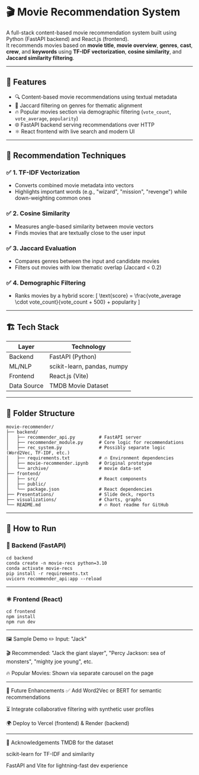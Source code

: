 
# 🎬 Movie Recommendation System

A full-stack content-based movie recommendation system built using Python (FastAPI backend) and React.js (frontend).  
It recommends movies based on **movie title**, **movie overview**, **genres**, **cast**, **crew**, and **keywords** using **TF-IDF vectorization**, **cosine similarity**, and **Jaccard similarity filtering**.

---

## 🚀 Features

- 🔍 Content-based movie recommendations using textual metadata
- 🎯 Jaccard filtering on genres for thematic alignment
- 🔥 Popular movies section via demographic filtering (`vote_count`, `vote_average`, `popularity`)
- 🌐 FastAPI backend serving recommendations over HTTP
- ⚛️ React frontend with live search and modern UI

---

## 🧠 Recommendation Techniques

### ✅ 1. TF-IDF Vectorization
- Converts combined movie metadata into vectors
- Highlights important words (e.g., "wizard", "mission", "revenge") while down-weighting common ones

### ✅ 2. Cosine Similarity
- Measures angle-based similarity between movie vectors
- Finds movies that are textually close to the user input

### ✅ 3. Jaccard Evaluation
- Compares genres between the input and candidate movies
- Filters out movies with low thematic overlap (Jaccard < 0.2)

### ✅ 4. Demographic Filtering
- Ranks movies by a hybrid score:
  \[
  \text{score} = \frac{vote\_average \cdot vote\_count}{vote\_count + 500} + popularity
  \]

---

## 🏗 Tech Stack

| Layer       | Technology        |
|-------------|-------------------|
| Backend     | FastAPI (Python)  |
| ML/NLP      | scikit-learn, pandas, numpy |
| Frontend    | React.js (Vite)   |
| Data Source | TMDB Movie Dataset |

---
## 📁 Folder Structure

```text
movie-recommender/
├── backend/
│   ├── recommender_api.py         # FastAPI server
│   ├── recommender_module.py      # Core logic for recommendations
│   ├── rec_system.py              # Possibly separate logic (Word2Vec, TF-IDF, etc.)
│   ├── requirements.txt           # 🔥 Environment dependencies
│   ├── movie-recommender.ipynb    # Original prototype
│   └── archive/                   # movie data-set
├── frontend/
│   ├── src/                       # React components
│   ├── public/
│   └── package.json               # React dependencies
├── Presentations/                 # Slide deck, reports
├── visualizations/                # Charts, graphs
└── README.md                      # 🔥 Root readme for GitHub
```

---
## 🔧 How to Run

### 🐍 Backend (FastAPI)
```text
cd backend
conda create -n movie-recs python=3.10
conda activate movie-recs
pip install -r requirements.txt
uvicorn recommender_api:app --reload
```

---
### ⚛️ Frontend (React)
```text
cd frontend
npm install
npm run dev
```

---
🖼 Sample Demo
✏️ Input: "Jack"

🎬 Recommended: "Jack the giant slayer", "Percy Jackson: sea of monsters", "mighty joe young", etc.

🔥 Popular Movies: Shown via separate carousel on the page

---
📌 Future Enhancements
✅ Add Word2Vec or BERT for semantic recommendations

⏳ Integrate collaborative filtering with synthetic user profiles

🌍 Deploy to Vercel (frontend) & Render (backend)

---
🙌 Acknowledgements
TMDB for the dataset

scikit-learn for TF-IDF and similarity

FastAPI and Vite for lightning-fast dev experience
